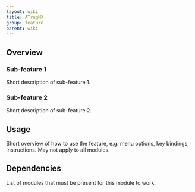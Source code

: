 ```yaml
---
layout: wiki
title: ATragMX
group: feature
parent: wiki
---
```


## Overview

### Sub-feature 1
Short description of sub-feature 1.

### Sub-feature 2
Short description of sub-feature 2.


## Usage
Short overview of how to use the feature, e.g. menu options, key bindings, 
instructions. May not apply to all modules.


## Dependencies
List of modules that must be present for this module to work.
